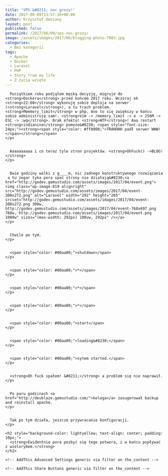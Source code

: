 ```yaml
---
title: 'VPS &#8211; noc grozy!'
date: 2017-06-09T13:57:10+00:00
author: Krzysztof Owsiany
layout: post
published: false
permalink: /2017/06/09/vps-noc-grozy/
image: /assets/images/2017/06/blogging-photo-7983.jpg
categories:
  - Bez kategorii
tags:
  - Apache
  - Docker
  - Laravel
  - PHP
  - Story from my life
  - Z życia wzięte
---
```

<div id="dslc-theme-content">
  <div id="dslc-theme-content-inner">

      Początkiem roku podjąłem męską decyzję, migruje do <strong>Dockera</strong> przed końcem 2017 roku. Wczoraj ok <strong>22:00</strong> wykonuję sobie deploja na serwer (<strong>Laravel</strong>), a tu trach problem. <strong>Memmory_limit</strong> w php. Ano to się zwiększy w końcu sobie administruję sam!. <strong>Vim -> /memory_limit -> e -> 256M -> ESC -> :wq</strong>. Brak efektu! <strong>WTF</strong>! Aaa restart <strong>indianina</strong> pomoże&#8230; <span style="font-size: 24px;"><strong><span style="color: #ff0000;">TRAHHHH padł serwer WWW!</span></strong></span>
    </p>
    

      Aaaaaaaaaa i co teraz tyle stron projektów. <strong>OhFuck() ->BLOG!</strong>
    </p>
    

      Dwie godziny walki z g____m, nic żadnego konstruktywnego rozwiązania  a tu zegar tyka pora spać strony nie działają&#8230;<a href="http://godev.gemustudio.com/assets/images/2017/04/event.png"><img class="wp-image-819 alignright" src="http://godev.gemustudio.com/assets/images/2017/04/event-300x272.png" alt="Laravel" width="292" height="265" srcset="http://godev.gemustudio.com/assets/images/2017/04/event-300x272.png 300w, http://godev.gemustudio.com/assets/images/2017/04/event-768x697.png 768w, http://godev.gemustudio.com/assets/images/2017/04/event.png 1000w" sizes="(max-width: 292px) 100vw, 292px" /></a>
    </p>
    

      Chwile po tym.
    </p>
    

      <span style="color: #00aa00;">shutdown</span>
    </p>
    

      <span style="color: #00aa00;">*</span>
    </p>
    

      <span style="color: #00aa00;">*</span>
    </p>
    

      <span style="color: #00aa00;">*</span>
    </p>
    

      <span style="color: #00aa00;">start</span>
    </p>
    

      <span style="color: #00aa00;">loading&#8230;</span>
    </p>
    

      <span style="color: #00aa00;">sytem started.</span>
    </p>
    

      <strong>Oh fuck spałem! &#8211;</strong> a problem się nie naprawił.
    </p>
    

      Po paru godzinach <a href="http://devblaze.gemustudio.com/">kolega</a> zasugerował backup and reinstall apache.
    </p>
    

      Tak po tym działa, jeszcze przywracanie konfiguracji.
    </p>
    
    <h2 style="background-color: lightyellow; text-align: center; padding: 10px;">
      <strong>Ewidentnie pora pozbyć się tego potwora, i w końcu popływać z wielorybem.</strong>
    </h2>
    
    <!-- AddThis Advanced Settings generic via filter on the_content -->
    
    <!-- AddThis Share Buttons generic via filter on the_content -->
  </div>
</div>